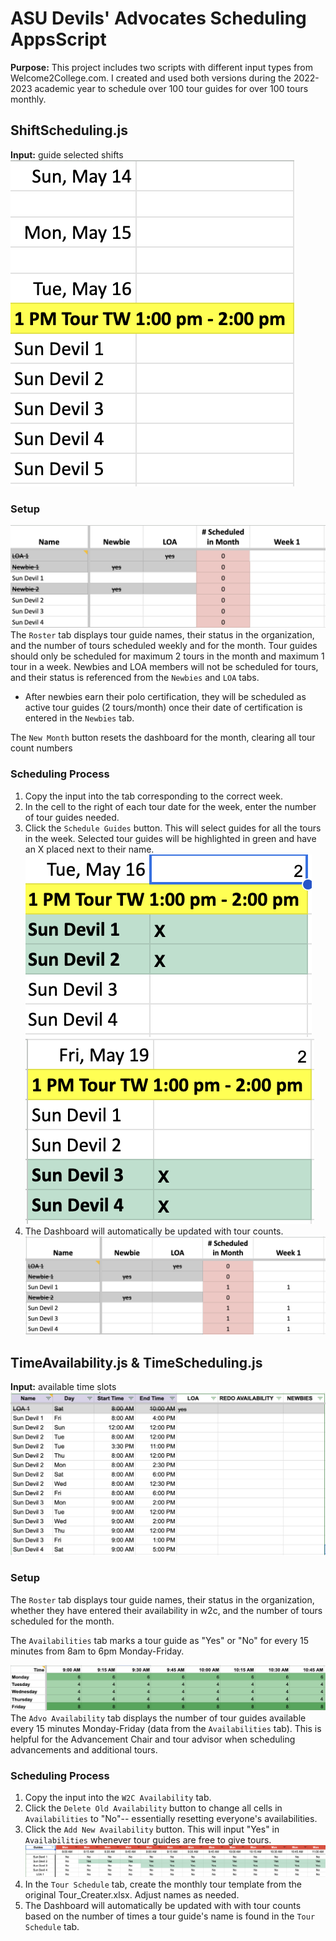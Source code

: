 # ASU Devils' Advocates Scheduling AppsScript
**Purpose:** This project includes two scripts with different input types from Welcome2College.com. I created and used both versions during the 2022-2023 academic year to schedule over 100 tour guides for over 100 tours monthly. 

## ShiftScheduling.js
**Input:** guide selected shifts <br />
![Sample Input from w2c](/README-images/Input.png)

### Setup
![Roster tab](/README-images/Dashboard.png)
The `Roster` tab displays tour guide names, their status in the organization, and the number of tours scheduled weekly and for the month.
Tour guides should only be scheduled for maximum 2 tours in the month and maximum 1 tour in a week.
Newbies and LOA members will not be scheduled for tours, and their status is referenced from the `Newbies` and `LOA` tabs.
- After newbies earn their polo certification, they will be scheduled as active tour guides (2 tours/month) once their date of certification is entered in the `Newbies` tab.

The `New Month` button resets the dashboard for the month, clearing all tour count numbers

### Scheduling Process
1. Copy the input into the tab corresponding to the correct week.
2. In the cell to the right of each tour date for the week, enter the number of tour guides needed.
3. Click the `Schedule Guides` button. This will select guides for all the tours in the week. Selected tour guides will be highlighted in green and have an X placed next to their name.<br />
![Scheduled Guides Sample](/README-images/Tour1.png)
![Scheduled Guides Sample](/README-images/Tour2.png)
4. The Dashboard will automatically be updated with tour counts.
![Tour Counts](/README-images/TourCount.png)



## TimeAvailability.js & TimeScheduling.js
**Input:** available time slots
![Sample Input from w2c](/README-images/Input2.png)

### Setup
The `Roster` tab displays tour guide names, their status in the organization, whether they have entered their availability in w2c, and the number of tours scheduled for the month.

The `Availabilities` tab marks a tour guide as "Yes" or "No" for every 15 minutes from 8am to 6pm Monday-Friday.

![Weekly Availability](/README-images/Weekly%20Availability.png)
The `Advo Availability` tab displays the number of tour guides available every 15 minutes Monday-Friday (data from the `Availabilities` tab). This is helpful for the Advancement Chair and tour advisor when scheduling advancements and additional tours.

### Scheduling Process
1. Copy the input into the `W2C Availability` tab.
2. Click the `Delete Old Availability` button to change all cells in `Availabilities` to "No"-- essentially resetting everyone's availabilities.
3.  Click the `Add New Availability` button. This will input "Yes" in `Availabilities` whenever tour guides are free to give tours.
![Availability Entered](/README-images/Availabilities.png)
4. In the `Tour Schedule` tab, create the monthly tour template from the original Tour_Creater.xlsx. Adjust names as needed.
5. The Dashboard will automatically be updated with with tour counts based on the number of times a tour guide's name is found in the `Tour Schedule` tab.